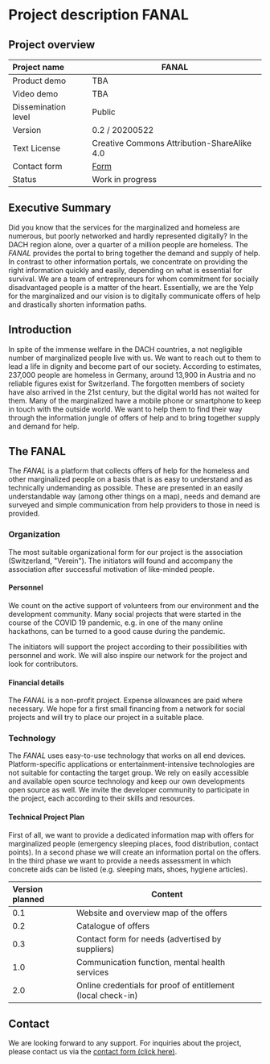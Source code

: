 # Project description FANAL

## Project overview

| Project name         | FANAL                                                 |
| :------------------ | ------------------------------------------------------------ |
| Product demo        | TBA                                                            |
| Video demo          | TBA                 |
| Dissemination level | Public           |                                            
| Version             | 0.2 / 20200522              |                                            
| Text License          | Creative Commons Attribution-ShareAlike 4.0 |International License |
| Contact form              | [Form](https://forms.gle/VesWraZHU3acraW37)           
| Status              | Work in progress                          


## Executive Summary

Did you know that the services for the marginalized and homeless are numerous, but poorly networked and hardly represented digitally? In the DACH region alone, over a quarter of a million people are homeless. The _FANAL_ provides the portal to bring together the demand and supply of help. In contrast to other information portals, we concentrate on providing the right information quickly and easily, depending on what is essential for survival. We are a team of entrepreneurs for whom commitment for socially disadvantaged people is a matter of the heart. Essentially, we are the Yelp for the marginalized and our vision is to digitally communicate offers of help and drastically shorten information paths.

## Introduction

In spite of the immense welfare in the DACH countries, a not negligible number of marginalized people live with us. We want to reach out to them to lead a life in dignity and become part of our society. According to estimates, 237,000 people are homeless in Germany, around 13,900 in Austria and no reliable figures exist for Switzerland. The forgotten members of society have also arrived in the 21st century, but the digital world has not waited for them. Many of the marginalized have a mobile phone or smartphone to keep in touch with the outside world. We want to help them to find their way through the information jungle of offers of help and to bring together supply and demand for help.
 
## The FANAL

The _FANAL_ is a platform that collects offers of help for the homeless and other marginalized people on a basis that is as easy to understand and as technically undemanding as possible. These are presented in an easily understandable way (among other things on a map), needs and demand are surveyed and simple communication from help providers to those in need is provided.

### Organization

The most suitable organizational form for our project is the association (Switzerland, "Verein"). The initiators will found and accompany the association after successful motivation of like-minded people.

#### Personnel

We count on the active support of volunteers from our environment and the development community. Many social projects that were started in the course of the COVID 19 pandemic, e.g. in one of the many online hackathons, can be turned to a good cause during the pandemic.

The initiators will support the project according to their possibilities with personnel and work. We will also inspire our network for the project and look for contributors.

#### Financial details

The _FANAL_ is a non-profit project. Expense allowances are paid where necessary. We hope for a first small financing from a network for social projects and will try to place our project in a suitable place.

### Technology

The _FANAL_ uses easy-to-use technology that works on all end devices. Platform-specific applications or entertainment-intensive technologies are not suitable for contacting the target group. We rely on easily accessible and available open source technology and keep our own developments open source as well. We invite the developer community to participate in the project, each according to their skills and resources.

#### Technical Project Plan

First of all, we want to provide a dedicated information map with offers for marginalized people (emergency sleeping places, food distribution, contact points). In a second phase we will create an information portal on the offers. In the third phase we want to provide a needs assessment in which concrete aids can be listed (e.g. sleeping mats, shoes, hygiene articles).


| Version planned         | Content                                                 |
| :------------------ | ------------------------------------------------------------ |
| 0.1        | Website and overview map of the offers                                                         |
| 0.2          | Catalogue of offers                 |
| 0.3         | Contact form for needs (advertised by suppliers)           |                                            
| 1.0             | Communication function, mental health services              |                                            
| 2.0          | Online credentials for proof of entitlement (local check-in) |

## Contact

We are looking forward to any support. For inquiries about the project, please contact us via the [contact form (click here)](https://forms.gle/VesWraZHU3acraW37). 
